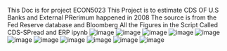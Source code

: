 This Doc is for project ECON5023 
This Project is to estimate CDS OF U.S Banks and External PRerimum happened in 2008 
The source is from the Fed Reserve database and Bloomberg 
All the Figures in the Script Called CDS-SPread and ERP ipynb 
![image](https://github.com/LeiWangUog/External-Premiums-/assets/158491057/c63aaf62-1774-4aa1-bb1e-7a20cdbb6d69)
![image](https://github.com/LeiWangUog/External-Premiums-/assets/158491057/c58d7ac9-401f-4a74-b287-7b8840cef235)
![image](https://github.com/LeiWangUog/External-Premiums-/assets/158491057/240cd2fa-21ef-4941-8586-bfd01045cb0c)
![image](https://github.com/LeiWangUog/External-Premiums-/assets/158491057/096d96c8-1ae7-4319-add3-dcaaeb11e685)
![image](https://github.com/LeiWangUog/External-Premiums-/assets/158491057/01ac77ef-2b53-4924-bacd-cb2b9834bc32)
![image](https://github.com/LeiWangUog/External-Premiums-/assets/158491057/f77d1935-a287-4f5d-88b0-9537f0e3465a)
![image](https://github.com/LeiWangUog/External-Premiums-/assets/158491057/73fd5a95-58d3-44a9-811a-e7020797e841)
![image](https://github.com/LeiWangUog/External-Premiums-/assets/158491057/c0923a69-8a38-43e1-8ace-55cded819f22)
![image](https://github.com/LeiWangUog/External-Premiums-/assets/158491057/d9447262-3f35-41ff-bd3b-a9e8719bf01e)
![image](https://github.com/LeiWangUog/External-Premiums-/assets/158491057/efe0482c-f301-4664-ba9a-dfa2bae20c68)
![image](https://github.com/LeiWangUog/External-Premiums-/assets/158491057/fcc5c93d-a65a-4d5e-9e80-054c359e0db5)

